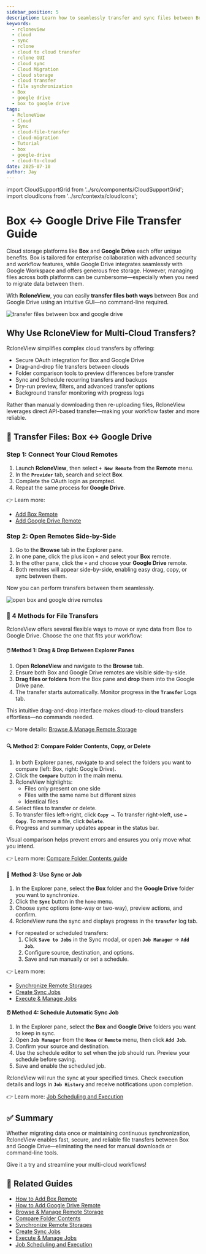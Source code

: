 ```yaml
---
sidebar_position: 5
description: Learn how to seamlessly transfer and sync files between Box and Google Drive using RcloneView’s GUI—featuring drag-and-drop, folder comparison, and job scheduling.
keywords:
  - rcloneview
  - cloud
  - sync
  - rclone
  - cloud to cloud transfer
  - rclone GUI
  - cloud sync
  - Cloud Migration
  - cloud storage
  - cloud transfer
  - file synchronization
  - Box
  - google drive
  - box to google drive
tags:
  - RcloneView
  - Cloud
  - Sync
  - cloud-file-transfer
  - cloud-migration
  - Tutorial
  - box
  - google-drive
  - cloud-to-cloud
date: 2025-07-10
author: Jay
---
```

import CloudSupportGrid from '../src/components/CloudSupportGrid';
import cloudIcons from '../src/contexts/cloudIcons';

# Box ↔ Google Drive File Transfer Guide

Cloud storage platforms like **Box** and **Google Drive** each offer unique benefits. Box is tailored for enterprise collaboration with advanced security and workflow features, while Google Drive integrates seamlessly with Google Workspace and offers generous free storage. However, managing files across both platforms can be cumbersome—especially when you need to migrate data between them.

With **RcloneView**, you can easily **transfer files both ways** between Box and Google Drive using an intuitive GUI—no command-line required.

  
<img src="/support/images/en/tutorials/transfer-files-between-box-and-google-drive.png" alt="transfer files between box and google drive" class="img-medium img-center" />

## **Why Use RcloneView for Multi-Cloud Transfers?**

RcloneView simplifies complex cloud transfers by offering:

- Secure OAuth integration for Box and Google Drive  
- Drag-and-drop file transfers between clouds
- Folder comparison tools to preview differences before transfer  
- Sync and Schedule recurring transfers and backups
- Dry-run preview, filters, and advanced transfer options  
- Background transfer monitoring with progress logs  

Rather than manually downloading then re-uploading files, RcloneView leverages direct API-based transfer—making your workflow faster and more reliable.

## 🔄 Transfer Files: Box ↔ Google Drive

### Step 1: Connect Your Cloud Remotes

1. Launch **RcloneView**, then select **`+ New Remote`** from the **Remote** menu.  
2. In the **`Provider`** tab, search and select **Box**.
3. Complete the OAuth login as prompted.
4. Repeat the same process for **Google Drive**.


👉 Learn more:  

- [Add Box Remote](/support/howto/remote-storage-connection-settings/add-oath-online-login#quick-setup-guide)  
- [Add Google Drive Remote](/support/howto/#step-2-adding-remote-storage-google-drive-example)

### Step 2: Open Remotes Side-by-Side

1. Go to the **Browse** tab in the Explorer pane.
2. In one pane, click the plus icon `+` and select your **Box** remote.
3. In the other pane, click the `+` and choose your **Google Drive** remote.
4. Both remotes will appear side-by-side, enabling easy drag, copy, or sync between them.

Now you can perform transfers between them seamlessly.

<img src="/support/images/en/tutorials/open-box-and-google-drive-remotes.png" alt="open box and google drive remotes" class="img-medium img-center" />

### 📌 4 Methods for File Transfers

RcloneView offers several flexible ways to move or sync data from Box to Google Drive. Choose the one that fits your workflow:

#### 🖱️ Method 1: Drag & Drop Between Explorer Panes

1. Open **RcloneView** and navigate to the **Browse** tab.
2. Ensure both Box and Google Drive remotes are visible side-by-side.
3. **Drag files or folders** from the Box pane and **drop** them into the Google Drive pane.
4. The transfer starts automatically. Monitor progress in the **`Transfer`** Logs tab.

This intuitive drag-and-drop interface makes cloud-to-cloud transfers effortless—no commands needed.

👉 More details: [Browse & Manage Remote Storage](/support/howto/rcloneview-basic/browse-and-manage-remote-storage)

#### 🔍 Method 2: Compare Folder Contents, Copy, or Delete

1. In both Explorer panes, navigate to and select the folders you want to compare (left: Box, right: Google Drive).
2. Click the **`Compare`** button in the main menu.
3. RcloneView highlights:
   - Files only present on one side
   - Files with the same name but different sizes
   - Identical files
4. Select files to transfer or delete.
5. To transfer files left→right, click **`Copy →`**. To transfer right→left, use **`← Copy`**. To remove a file, click **`Delete`**.
6. Progress and summary updates appear in the status bar.

Visual comparison helps prevent errors and ensures you only move what you intend.

👉 Learn more: [Compare Folder Contents guide](/support/howto/rcloneview-basic/compare-folder-contents)

  
#### 🔁 Method 3: Use Sync or Job

1. In the Explorer pane, select the **Box** folder and the **Google Drive** folder you want to synchronize.
2. Click the **`Sync`** button in the `home` menu.
3. Choose sync options (one-way or two-way), preview actions, and confirm.
4. RcloneView runs the sync and displays progress in the **`transfer`** log tab.

- For repeated or scheduled transfers:
  1. Click **`Save to Jobs`** in the Sync modal, or open **`Job Manager`** → **`Add Job`**.
  2. Configure source, destination, and options.
  3. Save and run manually or set a schedule.

👉 Learn more:
- [Synchronize Remote Storages](/support/howto/rcloneview-basic/synchronize-remote-storages)
- [Create Sync Jobs](/support/howto/rcloneview-basic/create-sync-jobs)
- [Execute & Manage Jobs](/support/howto/rcloneview-basic/execute-manage-job)

  
#### ⏰ Method 4: Schedule Automatic Sync Job

1. In the Explorer pane, select the **Box** and **Google Drive** folders you want to keep in sync.
2. Open **`Job Manager`** from the **`Home`** or **`Remote`** menu, then click **`Add Job`**.
3. Confirm your source and destination.
4. Use the schedule editor to set when the job should run. Preview your schedule before saving.
5. Save and enable the scheduled job.

RcloneView will run the sync at your specified times. Check execution details and logs in **`Job History`** and receive notifications upon completion.

👉 Learn more: [Job Scheduling and Execution](/support/howto/rcloneview-advanced/job-scheduling-and-execution)

  
## ✅ Summary

Whether migrating data once or maintaining continuous synchronization, RcloneView enables fast, secure, and reliable file transfers between Box and Google Drive—eliminating the need for manual downloads or command-line tools.

  
Give it a try and streamline your multi-cloud workflows!

  
## 🔗 Related Guides

- [How to Add Box Remote](/support/howto/remote-storage-connection-settings/add-oath-online-login#quick-setup-guide)  
- [How to Add Google Drive Remote](/support/howto/#step-2-adding-remote-storage-google-drive-example)  
- [Browse & Manage Remote Storage](/support/howto/rcloneview-basic/browse-and-manage-remote-storage)  
- [Compare Folder Contents](/support/howto/rcloneview-basic/compare-folder-contents)  
- [Synchronize Remote Storages](/support/howto/rcloneview-basic/synchronize-remote-storages)  
- [Create Sync Jobs](/support/howto/rcloneview-basic/create-sync-jobs)  
- [Execute & Manage Jobs](/support/howto/rcloneview-basic/execute-manage-job)  
- [Job Scheduling and Execution](/support/howto/rcloneview-advanced/job-scheduling-and-execution)

  

<CloudSupportGrid />
